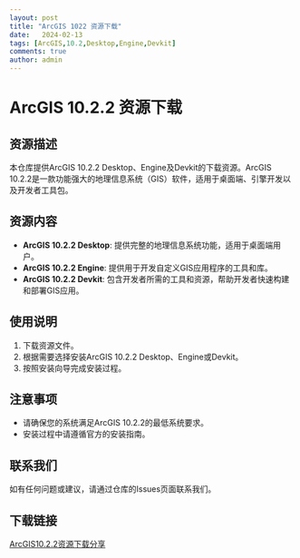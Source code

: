 ```yaml
---
layout: post
title: "ArcGIS 1022 资源下载"
date:   2024-02-13
tags: [ArcGIS,10.2,Desktop,Engine,Devkit]
comments: true
author: admin
---
```

# ArcGIS 10.2.2 资源下载

## 资源描述

本仓库提供ArcGIS 10.2.2 Desktop、Engine及Devkit的下载资源。ArcGIS 10.2.2是一款功能强大的地理信息系统（GIS）软件，适用于桌面端、引擎开发以及开发者工具包。

## 资源内容

- **ArcGIS 10.2.2 Desktop**: 提供完整的地理信息系统功能，适用于桌面端用户。
- **ArcGIS 10.2.2 Engine**: 提供用于开发自定义GIS应用程序的工具和库。
- **ArcGIS 10.2.2 Devkit**: 包含开发者所需的工具和资源，帮助开发者快速构建和部署GIS应用。

## 使用说明

1. 下载资源文件。
2. 根据需要选择安装ArcGIS 10.2.2 Desktop、Engine或Devkit。
3. 按照安装向导完成安装过程。

## 注意事项

- 请确保您的系统满足ArcGIS 10.2.2的最低系统要求。
- 安装过程中请遵循官方的安装指南。

## 联系我们

如有任何问题或建议，请通过仓库的Issues页面联系我们。

## 下载链接

[ArcGIS10.2.2资源下载分享](https://pan.quark.cn/s/03274777c76e)